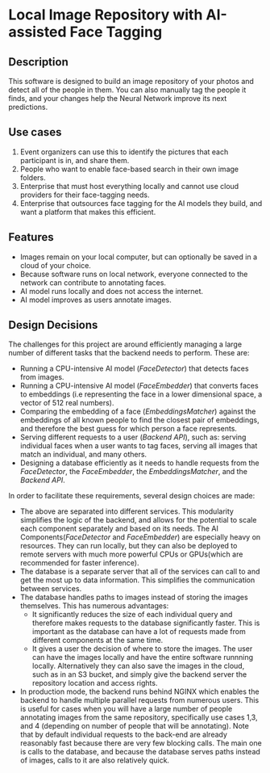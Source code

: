 # Local Image Repository with AI-assisted Face Tagging

## Description

This software is designed to build an image repository of your photos and detect all of the people in them. You can also manually tag the people it finds, and your changes help the Neural Network improve its next predictions.

## Use cases

1. Event organizers can use this to identify the pictures that each participant is in, and share them.
2. People who want to enable face-based search in their own image folders.
3. Enterprise that must host everything locally and cannot use cloud providers for their face-tagging needs.
4. Enterprise that outsources face tagging for the AI models they build, and want a platform that makes this efficient.

## Features

* Images remain on your local computer, but can optionally be saved in a cloud of your choice.
* Because software runs on local network, everyone connected to the network can contribute to annotating faces.
* AI model runs locally and does not access the internet.
* AI model improves as users annotate images.

## Design Decisions

The challenges for this project are around efficiently managing a large number of different tasks that the backend needs to perform. These are:

* Running a CPU-intensive AI model (*FaceDetector*) that detects faces from images.
* Running a CPU-intensive AI model (*FaceEmbedder*) that converts faces to embeddings (i.e representing the face in a lower dimensional space, a vector of 512 real numbers).
* Comparing the embedding of a face (*EmbeddingsMatcher*) against the embeddings of all known people to find the closest pair of embeddings, and therefore the best guess for which person a face represents.
* Serving different requests to a user (*Backend API*), such as: serving individual faces when a user wants to tag faces, serving all images that match an individual, and many others.
* Designing a database efficiently as it needs to handle requests from the *FaceDetector*, the *FaceEmbedder*, the *EmbeddingsMatcher*, and the *Backend API*.
 
 In order to facilitate these requirements, several design choices are made:
 
 * The above are separated into different services. This modularity simplifies the logic of the backend, and allows for the potential to scale each component separately and based on its needs. The AI Components(*FaceDetector* and *FaceEmbedder*) are especially heavy on resources. They can run locally, but they can also be deployed to remote servers with much more powerful CPUs or GPUs(which are recommended for faster inference). 
 * The database is a separate server that all of the services can call to and get the most up to data information. This simplifies the communication between services.
 * The database handles paths to images instead of storing the images themselves. This has numerous advantages:
   * It significantly reduces the size of each individual query and therefore makes requests to the database significantly faster. This is important as the database can have a lot of requests made from different components at the same time. 
   * It gives a user the decision of where to store the images. The user can have the images locally and have the entire software runnning locally. Alternatively they can also save the images in the cloud, such as in an S3 bucket, and simply give the backend server the repository location and access rights.
 * In production mode, the backend runs behind NGINX which enables the backend to handle multiple parallel requests from numerous users. This is useful for cases when you will have a large number of people annotating images from the same repository, specifically use cases 1,3, and 4 (depending on number of people that will be annotating). Note that by default individual requests to the back-end are already reasonably fast because there are very few blocking calls. The main one is calls to the database, and because the database serves paths instead of images, calls to it are also relatively quick.

